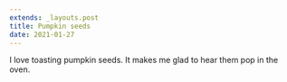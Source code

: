 ```yaml
---
extends: _layouts.post
title: Pumpkin seeds
date: 2021-01-27
---
```


I love toasting pumpkin seeds. It makes me glad to hear them pop in the
oven.
